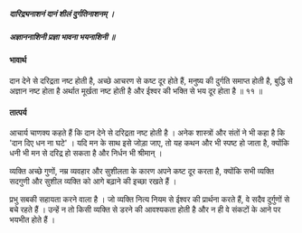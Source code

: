 ##### दारिद्र्यनाशनं दानं शीलं दुर्गतिनाशनम् ।
##### अज्ञाननाशिनी प्रज्ञा भावना भयनाशिनी ॥

#### भावार्थ

दान देने से दरिद्रता नष्ट होती है, अच्छे आचरण से कष्ट दूर होते हैं, मनुष्य की दुर्गति समाप्त होती है, बुद्धि से अज्ञान नष्ट होता है अर्थात मूर्खता नष्ट होती है और ईश्वर की भक्ति से भय दूर होता है ॥ ११ ॥

#### तात्पर्य

आचार्य चाणक्य कहते हैं कि दान देने से दरिद्रता नष्ट होती है । अनेक शास्त्रों और संतों ने भी कहा है कि 'दान दिए धन ना घटे' । यदि मन के साथ इसे जोड़ा जाए, तो यह कथन और भी स्पष्ट हो जाता है, क्योंकि धनी भी मन से दरिद्र हो सकता है और निर्धन भी श्रीमान् ।

व्यक्ति अच्छे गुणों, नम्र व्यवहार और सुशीलता के कारण अपने कष्ट दूर करता है, क्योंकि सभी व्यक्ति सदगुणी और सुशील व्यक्ति को आगे बढ़ाने की इच्छा रखते हैं ।

प्रभु सबकी सहायता करने वाला है । जो व्यक्ति नित्य नियम से ईश्वर की प्रार्थना करते हैं, वे सदैव दुर्गुणों से बचे रहते हैं । उन्हें न तो किसी व्यक्ति से डरने की आवश्यकता होती है और न ही वे संकटों के आने पर भयभीत होते हैं ।